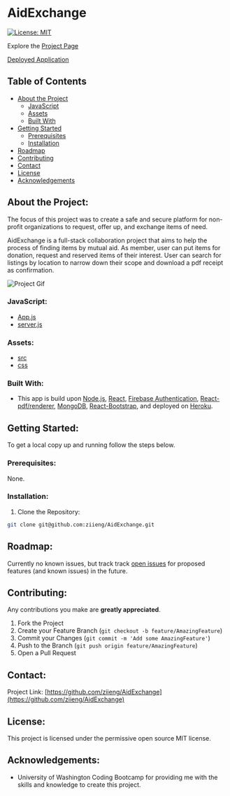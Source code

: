 # AidExchange

[![License: MIT](https://img.shields.io/badge/License-MIT-yellow.svg)](https://opensource.org/licenses/MIT)

Explore the [Project Page](https://github.com/ziieng/AidExchange)

[Deployed Application](https://aidexchange.herokuapp.com/)

## Table of Contents

- [About the Project](#about-the-project)
  - [JavaScript](#JavaScript)
  - [Assets](#Assets)
  - [Built With](#built-with)
- [Getting Started](#getting-started)
  - [Prerequisites](#prerequisites)
  - [Installation](#installation)
- [Roadmap](#roadmap)
- [Contributing](#contributing)
- [Contact](#contact)
- [License](#License)
- [Acknowledgements](#acknowledgements)

## About the Project:

The focus of this project was to create a safe and secure platform for non-profit organizations to request, offer up, and exchange items of need.

AidExchange is a full-stack collaboration project that aims to help the process of finding items by mutual aid. As member, user can put items for donation, request and reserved items of their interest. User can search for listings by location to narrow down their scope and download a pdf receipt as confirmation.

![Project Gif](./client/public/gif.gif)

### JavaScript:

* [App.js](https://github.com/ziieng/AidExchange/blob/main/client/src/App.js)
* [server.js](https://github.com/ziieng/AidExchange/blob/main/server.js)

### Assets:

* [src](https://github.com/ziieng/AidExchange/tree/main/client/src)
* [css](https://github.com/ziieng/AidExchange/blob/main/client/src/App.css)

### Built With:

* This app is build upon [Node.js](https://nodejs.org/en/), [React](https://reactjs.org/), [Firebase Authentication](https://react-firebase-js.com), [React-pdf/renderer](https://react-pdf.org/), [MongoDB](https://www.mongodb.com/), [React-Bootstrap](https://react-bootstrap.netlify.app/), and deployed on [Heroku](https://dashboard.heroku.com/apps).

## Getting Started:

To get a local copy up and running follow the steps below.

### Prerequisites:

None.

### Installation:

1. Clone the Repository:

```sh
git clone git@github.com:ziieng/AidExchange.git
```

## Roadmap:

Currently no known issues, but track track [open issues](https://github.com/ziieng/AidExchange/issues) for proposed features (and known issues) in the future.

## Contributing:

Any contributions you make are **greatly appreciated**.

1. Fork the Project
2. Create your Feature Branch (`git checkout -b feature/AmazingFeature`)
3. Commit your Changes (`git commit -m 'Add some AmazingFeature'`)
4. Push to the Branch (`git push origin feature/AmazingFeature`)
5. Open a Pull Request

## Contact:

Project Link: [https://github.com/ziieng/AidExchange](https://github.com/ziieng/AidExchange)

## License:

This project is licensed under the permissive open source MIT license.

## Acknowledgements:

- University of Washington Coding Bootcamp for providing me with the skills and knowledge to create this project.
